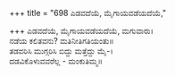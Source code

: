 +++
title = "698 ಎಡವದೆಯೆ, ಮೈಗಾಯವಡೆಯದೆಯೆ,"

+++
ಎಡವದೆಯೆ, ಮೈಗಾಯವಡೆಯದೆಯೆ, ಮಗುವಾರು।  
ನಡೆಯ ಕಲಿತವನು? ಮತಿನೀತಿಗತಿಯಂತು॥  
ತಡವರಿಸಿ ಮುಗ್ಗರಿಸಿ ಬಿದ್ದು ಮತ್ತೆದ್ದು ಮೈ-।  
ದಡವಿಕೊಳುವವರೆಲ್ಲ - ಮಂಕುತಿಮ್ಮ॥  
